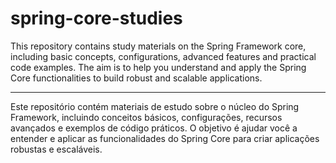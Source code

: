 # spring-core-studies

This repository contains study materials on the Spring Framework core, including basic concepts, configurations, advanced features and practical code examples. The aim is to help you understand and apply the Spring Core functionalities to build robust and scalable applications.
****
Este repositório contém materiais de estudo sobre o núcleo do Spring Framework, incluindo conceitos básicos, configurações, recursos avançados e exemplos de código práticos. O objetivo é ajudar você a entender e aplicar as funcionalidades do Spring Core para criar aplicações robustas e escaláveis.

